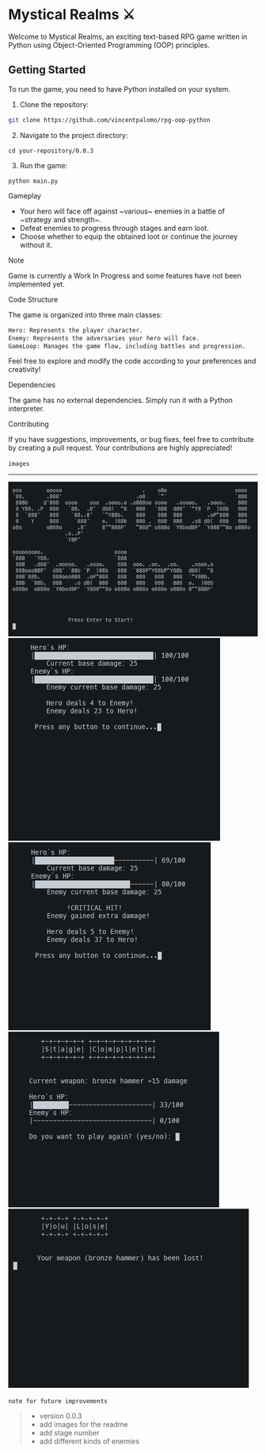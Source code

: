 # Mystical Realms ⚔

Welcome to Mystical Realms, an exciting text-based RPG game written in Python using Object-Oriented Programming (OOP) principles.

## Getting Started

To run the game, you need to have Python installed on your system.

1. Clone the repository:

```bash
git clone https://github.com/vincentpalomo/rpg-oop-python
```

2. Navigate to the project directory:

```
cd your-repository/0.0.3
```

3. Run the game:

```
python main.py
```

Gameplay

- Your hero will face off against ~various~ enemies in a battle of ~strategy and strength~.
- Defeat enemies to progress through stages and earn loot.
- Choose whether to equip the obtained loot or continue the journey without it.

> [!NOTE]
> Game is currently a Work In Progress and some features have not been implemented yet.

Code Structure

The game is organized into three main classes:

    Hero: Represents the player character.
    Enemy: Represents the adversaries your hero will face.
    GameLoop: Manages the game flow, including battles and progression.

Feel free to explore and modify the code according to your preferences and creativity!

Dependencies

The game has no external dependencies. Simply run it with a Python interpreter.

Contributing

If you have suggestions, improvements, or bug fixes, feel free to contribute by creating a pull request. Your contributions are highly appreciated!

`images`

---

![main title](./images/main_title.png)
![battle](./images/Battle.png)
![critical and health bar](./images/critical_and_healthbar.png)
![stage winner](./images/stage_winner.png)
![stage loser](./images/loss_screen2.png)

`note for future improvements`

> - version 0.0.3
> - add images for the readme
> - add stage number
> - add different kinds of enemies
